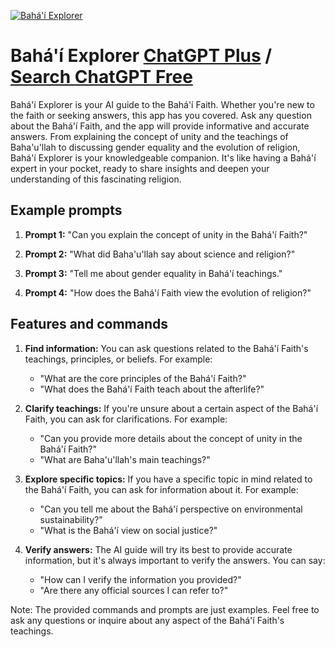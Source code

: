 
[![Bahá'í Explorer](https://files.oaiusercontent.com/file-E58dDCQl0HTAwgZZkR9ObDyU?se=2123-10-19T19%3A57%3A21Z&sp=r&sv=2021-08-06&sr=b&rscc=max-age%3D31536000%2C%20immutable&rscd=attachment%3B%20filename%3D091c6b0b-528b-49a9-8569-b2f30a1f5db6.png&sig=CoN915s7zKEumdNN5Drm%2BmImD1dAAaCc3WO7Hwy6sHM%3D)](https://chat.openai.com/g/g-YFue8FRU9-baha-i-explorer)

# Bahá'í Explorer [ChatGPT Plus](https://chat.openai.com/g/g-YFue8FRU9-baha-i-explorer) / [Search ChatGPT Free](https://gptcall.net/index.html#/?search=Bah%C3%A1'%C3%AD%20Explorer)

Bahá'í Explorer is your AI guide to the Bahá'í Faith. Whether you're new to the faith or seeking answers, this app has you covered. Ask any question about the Bahá'í Faith, and the app will provide informative and accurate answers. From explaining the concept of unity and the teachings of Baha'u'llah to discussing gender equality and the evolution of religion, Bahá'í Explorer is your knowledgeable companion. It's like having a Bahá'í expert in your pocket, ready to share insights and deepen your understanding of this fascinating religion.

## Example prompts

1. **Prompt 1:** "Can you explain the concept of unity in the Bahá'í Faith?"

2. **Prompt 2:** "What did Baha'u'llah say about science and religion?"

3. **Prompt 3:** "Tell me about gender equality in Bahá'í teachings."

4. **Prompt 4:** "How does the Bahá'í Faith view the evolution of religion?"

## Features and commands

1. **Find information:** You can ask questions related to the Bahá'í Faith's teachings, principles, or beliefs. For example:
   - "What are the core principles of the Bahá'í Faith?"
   - "What does the Bahá'í Faith teach about the afterlife?"

2. **Clarify teachings:** If you're unsure about a certain aspect of the Bahá'í Faith, you can ask for clarifications. For example:
   - "Can you provide more details about the concept of unity in the Bahá'í Faith?"
   - "What are Baha'u'llah's main teachings?"

3. **Explore specific topics:** If you have a specific topic in mind related to the Bahá'í Faith, you can ask for information about it. For example:
   - "Can you tell me about the Bahá'í perspective on environmental sustainability?"
   - "What is the Bahá'í view on social justice?"

4. **Verify answers:** The AI guide will try its best to provide accurate information, but it's always important to verify the answers. You can say:
   - "How can I verify the information you provided?"
   - "Are there any official sources I can refer to?"

Note: The provided commands and prompts are just examples. Feel free to ask any questions or inquire about any aspect of the Bahá'í Faith's teachings.


